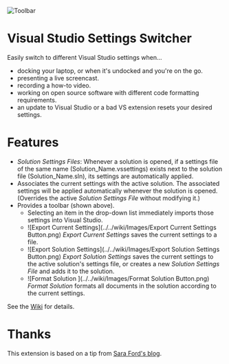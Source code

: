 ![Toolbar](../../wiki/Images/ToolBar.png)
# Visual Studio Settings Switcher
Easily switch to different Visual Studio settings when...
* docking your laptop, or when it's undocked and you're on the go.
* presenting a live screencast.
* recording a how-to video.
* working on open source software with different code formatting requirements.
* an update to Visual Studio or a bad VS extension resets your desired settings.

# Features
* _Solution Settings Files_: Whenever a solution is opened, if a settings file of the same name (Solution_Name.vssettings) exists next to the solution file (Solution_Name.sln), its settings are automatically applied.
* Associates the current settings with the active solution. The associated settings will be applied automatically whenever the solution is opened. (Overrides the active _Solution Settings File_ without modifying it.)
* Provides a toolbar (shown above).
  * Selecting an item in the drop-down list immediately imports those settings into Visual Studio.
  * ![Export Current Settings](../../wiki/Images/Export Current Settings Button.png) _Export Current Settings_ saves the current settings to a file.
  * ![Export Solution Settings](../../wiki/Images/Export Solution Settings Button.png) _Export Solution Settings_ saves the current settings to the active solution's settings file, or creates a new _Solution Settings File_ and adds it to the solution.
  * ![Format Solution ](../../wiki/Images/Format Solution Button.png) _Format Solution_ formats all documents in the solution according to the current settings.

See the [Wiki](../../wiki) for details.

# Thanks
This extension is based on a tip from [Sara Ford's blog](http://blogs.msdn.com/b/saraford/archive/2008/12/05/did-you-know-you-can-create-toolbar-buttons-to-quickly-toggle-your-favorite-vs-settings-371.aspx).
